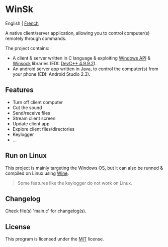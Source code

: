 WinSk
=====

English | [French](README_FR.md)

A native client/server application, allowing you to control computer(s) remotely through commands.

The project contains:

- A client & server written in C language & exploiting [Windows API](https://en.wikipedia.org/wiki/Windows_API) & [Winsock](https://en.wikipedia.org/wiki/Winsock) libraries (EDI: [DevC++ 4.9.9.2](https://sourceforge.net/projects/dev-cpp/files/Binaries/Dev-C%2B%2B%204.9.9.2/)).
- An android server app written in Java, to control the computer(s) from your phone (EDI: Android Studio 2.3).

## Features

- Turn off client computer
- Cut the sound
- Send/receive files
- Stream client screen
- Update client app
- Explore client files/directories
- Keylogger
- ...

## Run on Linux

This project is mainly targeting the Windows OS, but it can also be runned & compiled on Linux using [Wine](https://www.winehq.org/).

> Some features like the keylogger do not work on Linux.

## Changelog

Check file(s) 'main.c' for changelog(s).

## License

This program is licensed under the [MIT](LICENSE) license.
